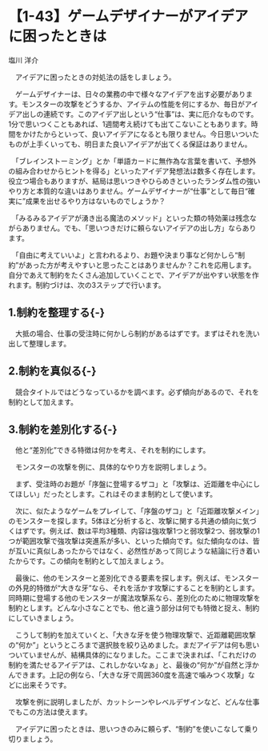 # 【1-43】ゲームデザイナーがアイデアに困ったときは

<div class="author">塩川 洋介</div>

　アイデアに困ったときの対処法の話をしましょう。

　ゲームデザイナーは、日々の業務の中で様々なアイデアを出す必要があります。モンスターの攻撃をどうするか、アイテムの性能を何にするか、毎日がアイデア出しの連続です。このアイデア出しという“仕事”は、実に厄介なものです。1分で思いつくこともあれば、1週間考え続けても出てこないこともあります。時間をかけたからといって、良いアイデアになるとも限りません。今日思いついたものが上手くいっても、明日また良いアイデアが出てくる保証はありません。

　「ブレインストーミング」とか「単語カードに無作為な言葉を書いて、予想外の組み合わせからヒントを得る」といったアイデア発想法は数多く存在します。役立つ場合もありますが、結局は思いつきやひらめきといったランダム性の強いやり方と本質的な違いはありません。ゲームデザイナーが“仕事”として毎日“確実に”成果を出せるやり方はないものでしょうか？

　「みるみるアイデアが湧き出る魔法のメソッド」といった類の特効薬は残念ながらありません。でも、「思いつきだけに頼らないアイデアの出し方」ならあります。

　「自由に考えていいよ」と言われるより、お題や決まり事など何かしら“制約”があった方が考えやすいと思ったことはありませんか？これを応用します。自分であえて制約をたくさん追加していくことで、アイデアが出やすい状態を作れます。制約づけは、次の3ステップで行います。

## 1.制約を整理する{-}

　大抵の場合、仕事の受注時に何かしら制約があるはずです。まずはそれを洗い出して整理します。

## 2.制約を真似る{-}

　競合タイトルではどうなっているかを調べます。必ず傾向があるので、それを制約として加えます。

## 3.制約を差別化する{-}

　他と“差別化”できる特徴は何かを考え、それを制約にします。

　モンスターの攻撃を例に、具体的なやり方を説明しましょう。

　まず、受注時のお題が「序盤に登場するザコ」と「攻撃は、近距離を中心にしてほしい」だったとします。これはそのまま制約として使います。

　次に、似たようなゲームをプレイして、「序盤のザコ」と「近距離攻撃メイン」のモンスターを探します。5体ほど分析すると、攻撃に関する共通の傾向に気づくはずです。例えば、数は平均3種類、内容は強攻撃1つと弱攻撃2つ、弱攻撃の1つが範囲攻撃で強攻撃は突進系が多い、といった傾向です。似た傾向なのは、皆が互いに真似しあったからではなく、必然性があって同じような結論に行き着いたからです。この傾向を制約として加えましょう。

　最後に、他のモンスターと差別化できる要素を探します。例えば、モンスターの外見的特徴が“大きな牙”なら、それを活かす攻撃にすることを制約とします。同時期に登場する他のモンスターが魔法攻撃系なら、差別化のために物理攻撃を制約とします。どんな小さなことでも、他と違う部分は何でも特徴と捉え、制約にしていきましょう。

　こうして制約を加えていくと、「大きな牙を使う物理攻撃で、近距離範囲攻撃の“何か”」というところまで選択肢を絞り込めました。まだアイデアは何も思いついていませんが、結構具体的になりました。ここまで決まれば、「これだけの制約を満たせるアイデアは、これしかないなぁ」と、最後の“何か”が自然と浮かんできます。上記の例なら、「大きな牙で周囲360度を高速で噛みつく攻撃」などに出来そうです。

　攻撃を例に説明しましたが、カットシーンやレベルデザインなど、どんな仕事でもこの方法は使えます。

　アイデアに困ったときは、思いつきのみに頼らず、“制約”を使いこなして乗り切りましょう。

